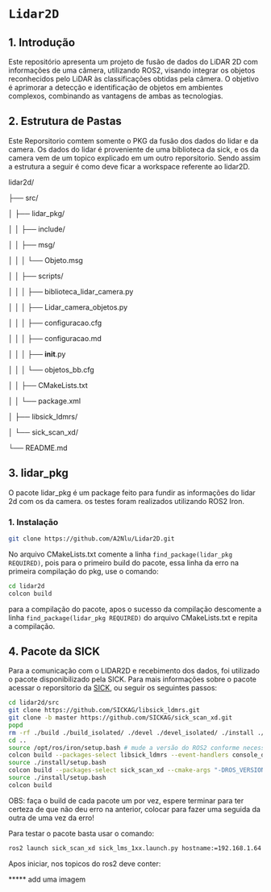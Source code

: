 # `Lidar2D`

## 1. Introdução

Este repositório apresenta um projeto de fusão de dados do LiDAR 2D com informações de uma câmera, utilizando ROS2, visando integrar os objetos reconhecidos pelo LiDAR às classificações obtidas pela câmera. O objetivo é aprimorar a detecção e identificação de objetos em ambientes complexos, combinando as vantagens de ambas as tecnologias.

## 2. Estrutura de Pastas
Este Reporsitorio comtem somente o PKG da fusão dos dados do lidar e da camera. Os dados do lidar é proveniente de uma biblioteca da sick, e os da camera vem de um topico explicado em um outro reporsitorio. 
Sendo assim a estrutura a seguir é como deve ficar a workspace referente ao lidar2D.

lidar2d/

├── src/

│     ├── lidar_pkg/

│     │     ├── include/

│     │     ├── msg/

│     │     │     └── Objeto.msg

│     │     ├── scripts/

│     │     │     ├── biblioteca_lidar_camera.py

│     │     │     ├── Lidar_camera_objetos.py

│     │     │     ├── configuracao.cfg

│     │     │     ├── configuracao.md

│     │     │     ├── __init__.py

│     │     │     └── objetos_bb.cfg

│     │     ├── CMakeLists.txt

│     │     └── package.xml

│     ├── libsick_ldmrs/

│     └── sick_scan_xd/

└── README.md

## 3. lidar_pkg
  O pacote lidar_pkg é um package feito para fundir as informações do lidar 2d com os da camera. os testes foram realizados utilizando ROS2 Iron.
  ### 1. Instalação 
  ```bash
  git clone https://github.com/A2Nlu/Lidar2D.git
  ```
  No arquivo CMakeLists.txt comente a linha `find_package(lidar_pkg REQUIRED)`,   pois para o primeiro build do pacote, essa linha da erro na primeira compilação   do pkg, use o comando:
    
  ```bash
  cd lidar2d
  colcon build
  ```
  para a compilação do pacote, apos o sucesso da compilação descomente a linha     `find_package(lidar_pkg REQUIRED)` do arquivo CMakeLists.txt e repita a compilação.
  
## 4. Pacote da SICK
  Para a comunicação com o LIDAR2D e recebimento dos dados, foi utilizado o pacote disponibilizado pela SICK. Para mais informações sobre o pacote acessar o reporsitorio da [SICK](https://github.com/SICKAG/sick_scan_xd?tab=readme-ov-file), ou seguir os seguintes passos:

```bash
cd lidar2d/src
git clone https://github.com/SICKAG/libsick_ldmrs.git
git clone -b master https://github.com/SICKAG/sick_scan_xd.git
popd
rm -rf ./build ./build_isolated/ ./devel ./devel_isolated/ ./install ./install_isolated/ ./log/
cd ..
source /opt/ros/iron/setup.bash # mude a versão do ROS2 conforme necessário
colcon build --packages-select libsick_ldmrs --event-handlers console_direct+
source ./install/setup.bash
colcon build --packages-select sick_scan_xd --cmake-args "-DROS_VERSION=2" --event-handlers console_direct+
source ./install/setup.bash
colcon build
```
OBS: faça o build de cada pacote um por vez, espere terminar para ter certeza de que não deu erro na anterior, colocar para fazer uma seguida da outra de uma vez da erro!

Para testar o pacote basta usar o comando: 
```bash
ros2 launch sick_scan_xd sick_lms_1xx.launch.py hostname:=192.168.1.64 
```
Apos iniciar, nos topicos do ros2 deve conter:

***** add uma imagem


